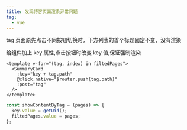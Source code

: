 ```yaml
---
title: 发现博客页面渲染异常问题
tag:
  - vue
---
```


tag 页面原先点击不同按钮切换时，下方列表的首个标题固定不变，没有渲染

给组件加上 key 属性,点击按钮时改变 key 值,保证强制渲染

```vue
<template v-for="(tag, index) in filtedPages">
  <SummaryCard
    :key="key + tag.path"
    @click.native="$router.push(tag.path)"
    :post="tag"
  />
</template>
```

```Javascript
const showContentByTag = (pages) => {
  key.value = getUid();
  filtedPages.value = pages;
};
```
